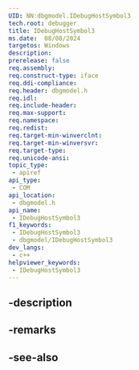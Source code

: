 ```yaml
---
UID: NN:dbgmodel.IDebugHostSymbol3
tech.root: debugger
title: IDebugHostSymbol3
ms.date:  08/08/2024
targetos: Windows
description: 
prerelease: false
req.assembly: 
req.construct-type: iface
req.ddi-compliance: 
req.header: dbgmodel.h
req.idl: 
req.include-header: 
req.max-support: 
req.namespace: 
req.redist: 
req.target-min-winverclnt: 
req.target-min-winversvr: 
req.target-type: 
req.unicode-ansi: 
topic_type:
 - apiref
api_type:
 - COM
api_location:
 - dbgmodel.h
api_name:
 - IDebugHostSymbol3
f1_keywords:
 - IDebugHostSymbol3
 - dbgmodel/IDebugHostSymbol3
dev_langs:
 - c++
helpviewer_keywords:
 - IDebugHostSymbol3
---
```


## -description

## -remarks

## -see-also

